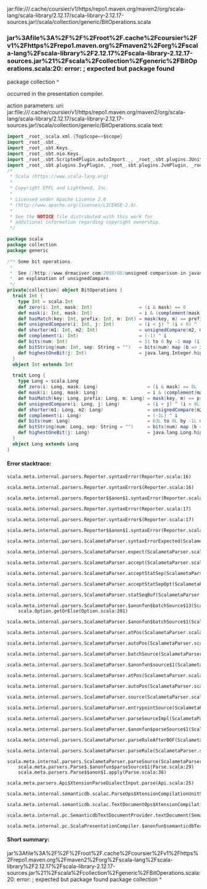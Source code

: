 jar:file://<HOME>/.cache/coursier/v1/https/repo1.maven.org/maven2/org/scala-lang/scala-library/2.12.17/scala-library-2.12.17-sources.jar!/scala/collection/generic/BitOperations.scala
### jar%3Afile%3A%2F%2F%2Froot%2F.cache%2Fcoursier%2Fv1%2Fhttps%2Frepo1.maven.org%2Fmaven2%2Forg%2Fscala-lang%2Fscala-library%2F2.12.17%2Fscala-library-2.12.17-sources.jar%21%2Fscala%2Fcollection%2Fgeneric%2FBitOperations.scala:20: error: ; expected but package found
package collection
^

occurred in the presentation compiler.

action parameters:
uri: jar:file://<HOME>/.cache/coursier/v1/https/repo1.maven.org/maven2/org/scala-lang/scala-library/2.12.17/scala-library-2.12.17-sources.jar!/scala/collection/generic/BitOperations.scala
text:
```scala
import _root_.scala.xml.{TopScope=>$scope}
import _root_.sbt._
import _root_.sbt.Keys._
import _root_.sbt.nio.Keys._
import _root_.sbt.ScriptedPlugin.autoImport._, _root_.sbt.plugins.JUnitXmlReportPlugin.autoImport._, _root_.sbt.plugins.MiniDependencyTreePlugin.autoImport._, _root_.bloop.integrations.sbt.BloopPlugin.autoImport._
import _root_.sbt.plugins.IvyPlugin, _root_.sbt.plugins.JvmPlugin, _root_.sbt.plugins.CorePlugin, _root_.sbt.ScriptedPlugin, _root_.sbt.plugins.SbtPlugin, _root_.sbt.plugins.SemanticdbPlugin, _root_.sbt.plugins.JUnitXmlReportPlugin, _root_.sbt.plugins.Giter8TemplatePlugin, _root_.sbt.plugins.MiniDependencyTreePlugin, _root_.bloop.integrations.sbt.BloopPlugin
/*
 * Scala (https://www.scala-lang.org)
 *
 * Copyright EPFL and Lightbend, Inc.
 *
 * Licensed under Apache License 2.0
 * (http://www.apache.org/licenses/LICENSE-2.0).
 *
 * See the NOTICE file distributed with this work for
 * additional information regarding copyright ownership.
 */

package scala
package collection
package generic

/** Some bit operations.
 *
 *  See [[http://www.drmaciver.com/2008/08/unsigned-comparison-in-javascala/]] for
 *  an explanation of unsignedCompare.
 */
private[collection] object BitOperations {
  trait Int {
    type Int = scala.Int
    def zero(i: Int, mask: Int)                 = (i & mask) == 0
    def mask(i: Int, mask: Int)                 = i & (complement(mask - 1) ^ mask)
    def hasMatch(key: Int, prefix: Int, m: Int) = mask(key, m) == prefix
    def unsignedCompare(i: Int, j: Int)         = (i < j) ^ (i < 0) ^ (j < 0)
    def shorter(m1: Int, m2: Int)               = unsignedCompare(m2, m1)
    def complement(i: Int)                      = (-1) ^ i
    def bits(num: Int)                          = 31 to 0 by -1 map (i => (num >>> i & 1) != 0)
    def bitString(num: Int, sep: String = "")   = bits(num) map (b => if (b) "1" else "0") mkString sep
    def highestOneBit(j: Int)                   = java.lang.Integer.highestOneBit(j)
  }
  object Int extends Int

  trait Long {
    type Long = scala.Long
    def zero(i: Long, mask: Long)                  = (i & mask) == 0L
    def mask(i: Long, mask: Long)                  = i & (complement(mask - 1) ^ mask)
    def hasMatch(key: Long, prefix: Long, m: Long) = mask(key, m) == prefix
    def unsignedCompare(i: Long, j: Long)          = (i < j) ^ (i < 0L) ^ (j < 0L)
    def shorter(m1: Long, m2: Long)                = unsignedCompare(m2, m1)
    def complement(i: Long)                        = (-1L) ^ i
    def bits(num: Long)                            = 63L to 0L by -1L map (i => (num >>> i & 1L) != 0L)
    def bitString(num: Long, sep: String = "")     = bits(num) map (b => if (b) "1" else "0") mkString sep
    def highestOneBit(j: Long)                     = java.lang.Long.highestOneBit(j)
  }
  object Long extends Long
}

```



#### Error stacktrace:

```
scala.meta.internal.parsers.Reporter.syntaxError(Reporter.scala:16)
	scala.meta.internal.parsers.Reporter.syntaxError$(Reporter.scala:16)
	scala.meta.internal.parsers.Reporter$$anon$1.syntaxError(Reporter.scala:22)
	scala.meta.internal.parsers.Reporter.syntaxError(Reporter.scala:17)
	scala.meta.internal.parsers.Reporter.syntaxError$(Reporter.scala:17)
	scala.meta.internal.parsers.Reporter$$anon$1.syntaxError(Reporter.scala:22)
	scala.meta.internal.parsers.ScalametaParser.syntaxErrorExpected(ScalametaParser.scala:421)
	scala.meta.internal.parsers.ScalametaParser.expect(ScalametaParser.scala:423)
	scala.meta.internal.parsers.ScalametaParser.accept(ScalametaParser.scala:427)
	scala.meta.internal.parsers.ScalametaParser.acceptStatSep(ScalametaParser.scala:447)
	scala.meta.internal.parsers.ScalametaParser.acceptStatSepOpt(ScalametaParser.scala:451)
	scala.meta.internal.parsers.ScalametaParser.statSeqBuf(ScalametaParser.scala:4462)
	scala.meta.internal.parsers.ScalametaParser.$anonfun$batchSource$13(ScalametaParser.scala:4696)
	scala.Option.getOrElse(Option.scala:201)
	scala.meta.internal.parsers.ScalametaParser.$anonfun$batchSource$1(ScalametaParser.scala:4696)
	scala.meta.internal.parsers.ScalametaParser.atPos(ScalametaParser.scala:319)
	scala.meta.internal.parsers.ScalametaParser.autoPos(ScalametaParser.scala:365)
	scala.meta.internal.parsers.ScalametaParser.batchSource(ScalametaParser.scala:4652)
	scala.meta.internal.parsers.ScalametaParser.$anonfun$source$1(ScalametaParser.scala:4645)
	scala.meta.internal.parsers.ScalametaParser.atPos(ScalametaParser.scala:319)
	scala.meta.internal.parsers.ScalametaParser.autoPos(ScalametaParser.scala:365)
	scala.meta.internal.parsers.ScalametaParser.source(ScalametaParser.scala:4645)
	scala.meta.internal.parsers.ScalametaParser.entrypointSource(ScalametaParser.scala:4650)
	scala.meta.internal.parsers.ScalametaParser.parseSourceImpl(ScalametaParser.scala:135)
	scala.meta.internal.parsers.ScalametaParser.$anonfun$parseSource$1(ScalametaParser.scala:132)
	scala.meta.internal.parsers.ScalametaParser.parseRuleAfterBOF(ScalametaParser.scala:59)
	scala.meta.internal.parsers.ScalametaParser.parseRule(ScalametaParser.scala:54)
	scala.meta.internal.parsers.ScalametaParser.parseSource(ScalametaParser.scala:132)
	scala.meta.parsers.Parse$.$anonfun$parseSource$1(Parse.scala:29)
	scala.meta.parsers.Parse$$anon$1.apply(Parse.scala:36)
	scala.meta.parsers.Api$XtensionParseDialectInput.parse(Api.scala:25)
	scala.meta.internal.semanticdb.scalac.ParseOps$XtensionCompilationUnitSource.toSource(ParseOps.scala:17)
	scala.meta.internal.semanticdb.scalac.TextDocumentOps$XtensionCompilationUnitDocument.toTextDocument(TextDocumentOps.scala:206)
	scala.meta.internal.pc.SemanticdbTextDocumentProvider.textDocument(SemanticdbTextDocumentProvider.scala:54)
	scala.meta.internal.pc.ScalaPresentationCompiler.$anonfun$semanticdbTextDocument$1(ScalaPresentationCompiler.scala:356)
```
#### Short summary: 

jar%3Afile%3A%2F%2F%2Froot%2F.cache%2Fcoursier%2Fv1%2Fhttps%2Frepo1.maven.org%2Fmaven2%2Forg%2Fscala-lang%2Fscala-library%2F2.12.17%2Fscala-library-2.12.17-sources.jar%21%2Fscala%2Fcollection%2Fgeneric%2FBitOperations.scala:20: error: ; expected but package found
package collection
^